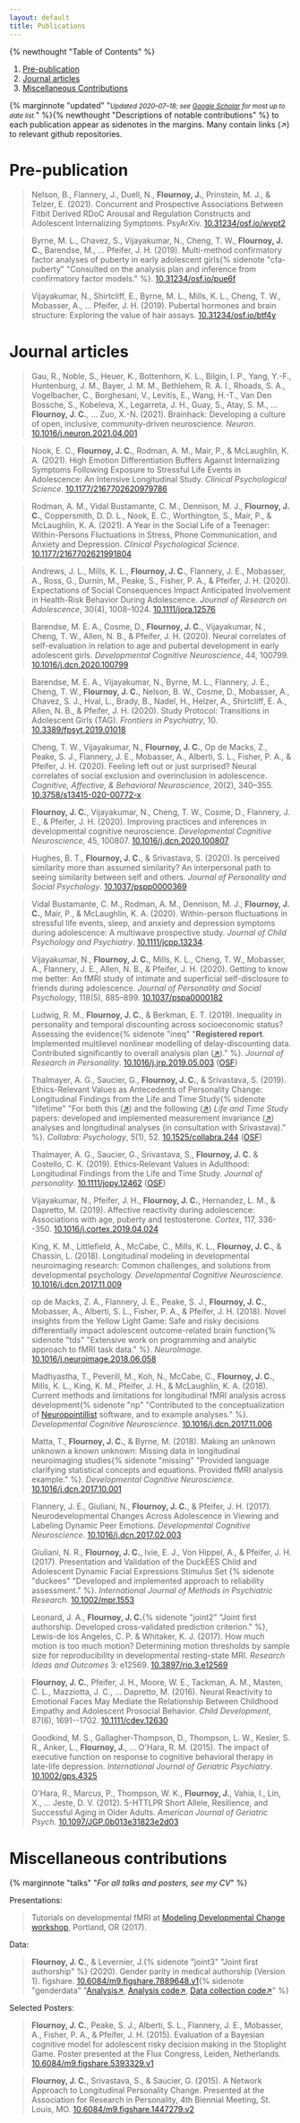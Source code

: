 ```yaml
---
layout: default
title: Publications
---
```


{% newthought "Table of Contents" %}

1. <a href="#pre-publication">Pre-publication</a>
2. <a href="#journal-articles">Journal articles</a>
3. <a href="#miscellaneous-contributions">Miscellaneous Contributions</a>

{% marginnote "updated" "<small><em>Updated 2020&ndash;07&ndash;18; see [Google Scholar](https://scholar.google.com/citations?user=ZzQlngkAAAAJ&hl=en&oi=ao) for most up to date list.</em></small>" %}{% newthought "Descriptions of notable contributions" %} to each publication appear as sidenotes in the margins. Many contain links (&#8599;) to relevant github repositories. 

# Pre-publication

>Nelson, B., Flannery, J., Duell, N., **Flournoy, J.**, Prinstein, M. J., & Telzer, E. (2021). Concurrent and Prospective Associations Between Fitbit Derived RDoC Arousal and Regulation Constructs and Adolescent Internalizing Symptoms. PsyArXiv. [10.31234/osf.io/wvpt2](https://doi.org/10.31234/osf.io/wvpt2)

>Byrne, M. L., Chavez, S., Vijayakumar, N., Cheng, T. W., **Flournoy, J.
C.**, Barendse, M., ... Pfeifer, J. H. (2019). Multi-method
confirmatory factor analyses of puberty in early adolescent girls{% sidenote "cfa-puberty" "Consulted on the analysis plan and inference from confirmatory factor models." %}.
[10.31234/osf.io/pue6f](https://doi.org/10.31234/osf.io/pue6f)

>Vijayakumar, N., Shirtcliff, E., Byrne, M. L., Mills, K. L., Cheng, T.
W., Mobasser, A., ... Pfeifer, J. H. (2019). Pubertal hormones and brain
structure: Exploring the value of hair assays.
[10.31234/osf.io/btf4y](https://doi.org/10.31234/osf.io/btf4y)

# Journal articles

>Gau, R., Noble, S., Heuer, K., Bottenhorn, K. L., Bilgin, I. P., Yang, Y.-F., Huntenburg, J. M., Bayer, J. M. M., Bethlehem, R. A. I., Rhoads, S. A., Vogelbacher, C., Borghesani, V., Levitis, E., Wang, H.-T., Van Den Bossche, S., Kobeleva, X., Legarreta, J. H., Guay, S., Atay, S. M., ... **Flournoy, J. C.**, ... Zuo, X.-N. (2021). Brainhack: Developing a culture of open, inclusive, community-driven neuroscience. *Neuron*. [10.1016/j.neuron.2021.04.001](https://doi.org/10.1016/j.neuron.2021.04.001)

>Nook, E. C., **Flournoy, J. C.**, Rodman, A. M., Mair, P., & McLaughlin, K. A. (2021). High Emotion Differentiation Buffers Against Internalizing Symptoms Following Exposure to Stressful Life Events in Adolescence: An Intensive Longitudinal Study. *Clinical Psychological Science*. [10.1177/2167702620979786](https://doi.org/10.1177/2167702620979786)

>Rodman, A. M., Vidal Bustamante, C. M., Dennison, M. J., **Flournoy, J. C.**, Coppersmith, D. D. L., Nook, E. C., Worthington, S., Mair, P., & McLaughlin, K. A. (2021). A Year in the Social Life of a Teenager: Within-Persons Fluctuations in Stress, Phone Communication, and Anxiety and Depression. *Clinical Psychological Science*. [10.1177/2167702621991804](https://doi.org/10.1177/2167702621991804)

>Andrews, J. L., Mills, K. L., **Flournoy, J. C.**, Flannery, J. E., Mobasser, A., Ross, G., Durnin, M., Peake, S., Fisher, P. A., & Pfeifer, J. H. (2020). Expectations of Social Consequences Impact Anticipated Involvement in Health-Risk Behavior During Adolescence. *Journal of Research on Adolescence*, 30(4), 1008–1024. [10.1111/jora.12576](https://doi.org/10.1111/jora.12576)

>Barendse, M. E. A., Cosme, D., **Flournoy, J. C.**, Vijayakumar, N., Cheng, T. W., Allen, N. B., & Pfeifer, J. H. (2020). Neural correlates of self-evaluation in relation to age and pubertal development in early adolescent girls. *Developmental Cognitive Neuroscience*,  44, 100799. [10.1016/j.dcn.2020.100799](https://doi.org/10.1016/j.dcn.2020.100799)

>Barendse, M. E. A., Vijayakumar, N., Byrne, M. L., Flannery, J. E., Cheng, T. W., **Flournoy, J. C.**, Nelson, B. W., Cosme, D., Mobasser, A., Chavez, S. J., Hval, L., Brady, B., Nadel, H., Helzer, A., Shirtcliff, E. A., Allen, N. B., & Pfeifer, J. H. (2020). Study Protocol: Transitions in Adolescent Girls (TAG). *Frontiers in Psychiatry*, 10. [10.3389/fpsyt.2019.01018](https://doi.org/10.3389/fpsyt.2019.01018)

>Cheng, T. W., Vijayakumar, N., **Flournoy, J. C.**, Op de Macks, Z., Peake, S. J., Flannery, J. E., Mobasser, A., Alberti, S. L., Fisher, P. A., & Pfeifer, J. H. (2020). Feeling left out or just surprised? Neural correlates of social exclusion and overinclusion in adolescence. *Cognitive, Affective, & Behavioral Neuroscience*, 20(2), 340–355. [10.3758/s13415-020-00772-x](https://doi.org/10.3758/s13415-020-00772-x)

>**Flournoy, J. C.**, Vijayakumar, N., Cheng, T. W., Cosme, D., Flannery, J. E., & Pfeifer, J. H. (2020). Improving practices and inferences in developmental cognitive neuroscience. *Developmental Cognitive Neuroscience*, 45, 100807. [10.1016/j.dcn.2020.100807](https://doi.org/10.1016/j.dcn.2020.100807)

>Hughes, B. T., **Flournoy, J. C.**, & Srivastava, S. (2020). Is perceived similarity more than assumed similarity? An interpersonal path to seeing similarity between self and others. *Journal of Personality and Social Psychology*. [10.1037/pspp0000369](https://doi.org/10.1037/pspp0000369)

>Vidal Bustamante, C. M., Rodman, A. M., Dennison, M. J., **Flournoy, J. C.**, Mair, P., & McLaughlin, K. A. (2020). Within-person fluctuations in stressful life events, sleep, and anxiety and depression symptoms during adolescence: A multiwave prospective study. *Journal of Child Psychology and Psychiatry*.  [10.1111/jcpp.13234](https://doi.org/10.1111/jcpp.13234).

>Vijayakumar, N., **Flournoy, J. C.**, Mills, K. L., Cheng, T. W., Mobasser, A., Flannery, J. E., Allen, N. B., & Pfeifer, J. H. (2020). Getting to know me better: An fMRI study of intimate and superficial self-disclosure to friends during adolescence. *Journal of Personality and Social Psychology*, 118(5), 885–899. [10.1037/pspa0000182](https://doi.org/10.1037/pspa0000182)

>Ludwig, R. M., **Flournoy, J. C.**, & Berkman, E. T. (2019).
Inequality in personality and temporal discounting across socioeconomic
status? Assessing the evidence{% sidenote "ineq" "**Registered report**. Implemented multilevel nonlinear modelling of delay-discounting data. Contributed significantly to overall analysis plan ([&#8599;](https://github.com/jflournoy/poverty_project/))." %}. *Journal of Research in Personality*.
[10.1016/j.jrp.2019.05.003](https://doi.org/10.1016/j.jrp.2019.05.003) ([OSF](https://doi.org/10.17605/OSF.IO/BJRW2))

>Thalmayer, A. G., Saucier, G., **Flournoy, J. C.**, & Srivastava, S.
(2019). Ethics-Relevant Values as Antecedents of Personality Change:
Longitudinal Findings from the Life and Time Study{% sidenote "lifetime" "For both this ([&#8599;](https://github.com/psdlab/life-in-time-values-and-personality)) and the following ([&#8599;](https://github.com/psdlab/life-in-time-lifespan-values-dev)) *Life and Time Study* papers: developed and implemented measurement invariance ([&#8599;](https://psdlab.github.io/life-in-time-values-and-personality/national_sample_values_measurement.html)) analyses and longitudinal analyses (in consultation with Srivastava)." %}. *Collabra:
Psychology*, 5(1), 52.
[10.1525/collabra.244](http://doi.org/10.1525/collabra.244) ([OSF](http://doi.org/10.17605/OSF.IO/BDSEU))

>Thalmayer, A. G., Saucier, G., Srivastava, S., **Flournoy, J. C.** &
Costello, C. K. (2019). Ethics‐Relevant Values in Adulthood:
Longitudinal Findings from the Life and Time Study. *Journal of
personality*. [10.1111/jopy.12462](https://doi.org/10.1111/jopy.12462) ([OSF](http://doi.org/10.17605/OSF.IO/MS7AQ))

>Vijayakumar, N., Pfeifer, J. H., **Flournoy, J. C.**, Hernandez, L. M.,
& Dapretto, M. (2019). Affective reactivity during adolescence:
Associations with age, puberty and testosterone. *Cortex*, 117,
336--350.
[10.1016/j.cortex.2019.04.024](https://doi.org/10.1016/j.cortex.2019.04.024)

>King, K. M., Littlefield, A., McCabe, C., Mills, K. L., **Flournoy, J.
C.**, & Chassin, L. (2018). Longitudinal modeling in developmental
neuroimaging research: Common challenges, and solutions from
developmental psychology. *Developmental Cognitive Neuroscience*.
[10.1016/j.dcn.2017.11.009](https://doi.org/10.1016/j.dcn.2017.11.009)

>op de Macks, Z. A., Flannery, J. E., Peake, S. J., **Flournoy, J. C.**,
Mobasser, A., Alberti, S. L., Fisher, P. A., & Pfeifer, J. H. (2018).
Novel insights from the Yellow Light Game: Safe and risky decisions
differentially impact adolescent outcome-related brain function{% sidenote "tds" "Extensive work on programming and analytic approach to fMRI task data." %}.
*NeuroImage*.
[10.1016/j.neuroimage.2018.06.058](https://doi.org/10.1016/j.neuroimage.2018.06.058)

>Madhyastha, T., Peverill, M., Koh, N., McCabe, C., **Flournoy, J. C.**,
Mills, K. L., King, K. M., Pfeifer, J. H., & McLaughlin, K. A. (2018).
Current methods and limitations for longitudinal fMRI analysis across
development{% sidenote "np" "Contributed to the conceptualization of [Neuropointillist](https://github.com/IBIC/neuropointillist) software, and to example analyses." %}. *Developmental Cognitive Neuroscience*.
[10.1016/j.dcn.2017.11.006](https://doi.org/10.1016/j.dcn.2017.11.006)

>Matta, T., **Flournoy, J. C.**, & Byrne, M. (2018). Making an unknown
unknown a known unknown: Missing data in longitudinal neuroimaging
studies{% sidenote "missing" "Provided language clarifying statistical concepts and equations. Provided fMRI analysis example." %}. *Developmental Cognitive Neuroscience*.
[10.1016/j.dcn.2017.10.001](https://doi.org/10.1016/j.dcn.2017.10.001)

>Flannery, J. E., Giuliani, N., **Flournoy, J. C.**, & Pfeifer, J. H.
(2017). Neurodevelopmental Changes Across Adolescence in Viewing and
Labeling Dynamic Peer Emotions. *Developmental Cognitive Neuroscience*.
[10.1016/j.dcn.2017.02.003](http://dx.doi.org/10.1016/j.dcn.2017.02.003)

>Giuliani, N. R., **Flournoy, J. C.**, Ivie, E. J., Von Hippel, A., &
Pfeifer, J. H. (2017). Presentation and Validation of the DuckEES Child
and Adolescent Dynamic Facial Expressions Stimulus Set {% sidenote "duckees" "Developed and implemented approach to reliability assessment." %}. *International
Journal of Methods in Psychiatric Research*.
[10.1002/mpr.1553](https://doi.org/10.1002/mpr.1553)

>Leonard, J. A., **Flournoy, J. C.**{% sidenote "joint2" "Joint first authorship. Developed cross-validated prediction criterion." %}, Lewis-de los Angeles, C. P. &
Whitaker, K. J. (2017). How much motion is too much motion? Determining
motion thresholds by sample size for reproducibility in developmental
resting-state MRI. *Research Ideas and Outcomes* 3: e12569.
[10.3897/rio.3.e12569](https://doi.org/10.3897/rio.3.e12569)

>**Flournoy, J. C.**, Pfeifer, J. H., Moore, W. E., Tackman, A. M.,
Masten, C. L., Mazziotta, J. C., \... Dapretto, M. (2016). Neural
Reactivity to Emotional Faces May Mediate the Relationship Between
Childhood Empathy and Adolescent Prosocial Behavior. *Child
Development*, 87(6), 1691--1702.
[10.1111/cdev.12630](https://doi.org/10.1111/cdev.12630)

>Goodkind, M. S., Gallagher-Thompson, D., Thompson, L. W., Kesler, S. R.,
Anker, L., **Flournoy, J.**, \... O'Hara, R. M. (2015). The impact of
executive function on response to cognitive behavioral therapy in
late-life depression. *International Journal of Geriatric Psychiatry*.
[10.1002/gps.4325](http://doi.org/10.1002/gps.4325)

>O'Hara, R., Marcus, P., Thompson, W. K., **Flournoy, J.**, Vahia, I.,
Lin, X., \... Jeste, D. V. (2012). 5-HTTLPR Short Allele, Resilience,
and Successful Aging in Older Adults. *American Journal of Geriatric
Psych*.
[10.1097/JGP.0b013e31823e2d03](http://doi.org/10.1097/JGP.0b013e31823e2d03)

# Miscellaneous contributions

{% marginnote "talks" "*For all talks and posters, see my CV*" %}

Presentations:

>Tutorials on developmental fMRI at [Modeling Developmental Change workshop](https://osf.io/hym23/), Portland, OR (2017).

Data:

>**Flournoy, J. C.**, & Levernier, J.{% sidenote "joint3" "Joint first authorship" %} (2020). Gender parity in medical authorship (Version 1). figshare. 
[10.6084/m9.figshare.7889648.v1](https://doi.org/10.6084/m9.figshare.7889648.v1){% sidenote "genderdata" "[Analysis&#8599;](https://jflournoy.github.io/gender-in-medical-authorship/gender_parity.html), [Analysis code&#8599;](https://github.com/jflournoy/gender-in-medical-authorship), [Data collection code&#8599;](https://bitbucket.org/jlev_uo/ucla-pubmed-gender-bias)" %}

Selected Posters:

>**Flournoy, J. C.**, Peake, S. J., Alberti, S. L., Flannery, J. E.,
Mobasser, A., Fisher, P. A., & Pfeifer, J. H. (2015). Evaluation of a
Bayesian cognitive model for adolescent risky decision making in the
Stoplight Game. Poster presented at the Flux Congress, Leiden, Netherlands.
[10.6084/m9.figshare.5393329.v1](https://doi.org/10.6084/m9.figshare.5393329.v1)

>**Flournoy, J. C.**, Srivastava, S., & Saucier, G. (2015). A Network
Approach to Longitudinal Personality Change. Presented at the
Association for Research in Personality, 4th Biennial Meeting, St.
Louis, MO.
[10.6084/m9.figshare.1447279.v2](https://doi.org/10.6084/m9.figshare.1447279.v2)



